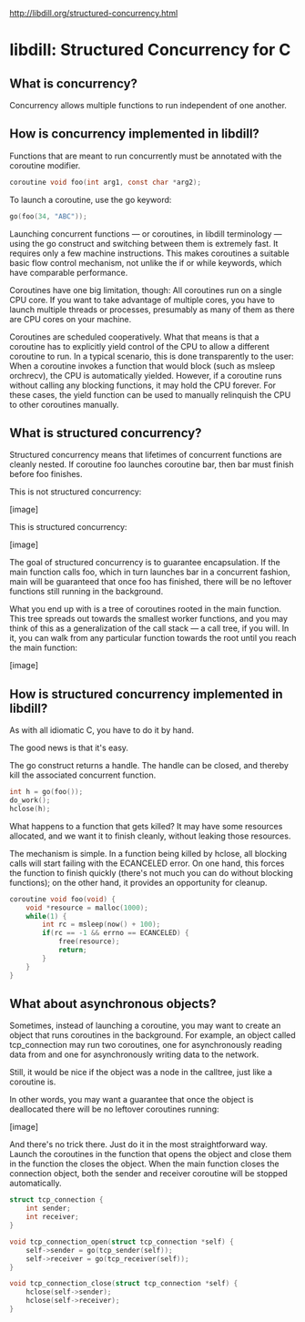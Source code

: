http://libdill.org/structured-concurrency.html


libdill: Structured Concurrency for C
=====================================

What is concurrency?
--------------------
Concurrency allows multiple functions to run independent of one another.

How is concurrency implemented in libdill?
------------------------------------------
Functions that are meant to run concurrently must be annotated with the coroutine modifier.

```C
coroutine void foo(int arg1, const char *arg2);
```

To launch a coroutine, use the go keyword:

```C
go(foo(34, "ABC"));
```

Launching concurrent functions — or coroutines, in libdill terminology — using the go construct and switching between them is extremely fast. It requires only a few machine instructions. This makes coroutines a suitable basic flow control mechanism, not unlike the if or while keywords, which have comparable performance.

Coroutines have one big limitation, though: All coroutines run on a single CPU core. If you want to take advantage of multiple cores, you have to launch multiple threads or processes, presumably as many of them as there are CPU cores on your machine.

Coroutines are scheduled cooperatively. What that means is that a coroutine has to explicitly yield control of the CPU to allow a different coroutine to run. In a typical scenario, this is done transparently to the user: When a coroutine invokes a function that would block (such as msleep orchrecv), the CPU is automatically yielded. However, if a coroutine runs without calling any blocking functions, it may hold the CPU forever. For these cases, the yield function can be used to manually relinquish the CPU to other coroutines manually.

What is structured concurrency?
-------------------------------
Structured concurrency means that lifetimes of concurrent functions are cleanly nested. If coroutine foo launches coroutine bar, then bar must finish before foo finishes.

This is not structured concurrency:

[image]

This is structured concurrency:

[image]

The goal of structured concurrency is to guarantee encapsulation. If the main function calls foo, which in turn launches bar in a concurrent fashion, main will be guaranteed that once foo has finished, there will be no leftover functions still running in the background.

What you end up with is a tree of coroutines rooted in the main function. This tree spreads out towards the smallest worker functions, and you may think of this as a generalization of the call stack — a call tree, if you will. In it, you can walk from any particular function towards the root until you reach the main function:

[image]

How is structured concurrency implemented in libdill?
-----------------------------------------------------
As with all idiomatic C, you have to do it by hand.

The good news is that it's easy.

The go construct returns a handle. The handle can be closed, and thereby kill the associated concurrent function.

```C
int h = go(foo());
do_work();
hclose(h);
```

What happens to a function that gets killed? It may have some resources allocated, and we want it to finish cleanly, without leaking those resources.

The mechanism is simple. In a function being killed by hclose, all blocking calls will start failing with the ECANCELED error. On one hand, this forces the function to finish quickly (there's not much you can do without blocking functions); on the other hand, it provides an opportunity for cleanup.

```C
coroutine void foo(void) {
    void *resource = malloc(1000);
    while(1) {
        int rc = msleep(now() + 100);
        if(rc == -1 && errno == ECANCELED) {
            free(resource);
            return;
        }
    }
}
```

What about asynchronous objects?
--------------------------------
Sometimes, instead of launching a coroutine, you may want to create an object that runs coroutines in the background.
For example, an object called tcp_connection may run two coroutines, one for asynchronously reading data from and one for asynchronously writing data to the network.

Still, it would be nice if the object was a node in the calltree, just like a coroutine is.

In other words, you may want a guarantee that once the object is deallocated there will be no leftover coroutines running:

[image]

And there's no trick there. Just do it in the most straightforward way. Launch the coroutines in the function that opens the object and close them in the function the closes the object. When the main function closes the connection object, both the sender and receiver coroutine will be stopped automatically.

```C
struct tcp_connection {
    int sender;
    int receiver;
}

void tcp_connection_open(struct tcp_connection *self) {
    self->sender = go(tcp_sender(self));
    self->receiver = go(tcp_receiver(self));
}

void tcp_connection_close(struct tcp_connection *self) {
    hclose(self->sender);
    hclose(self->receiver);
}
```
